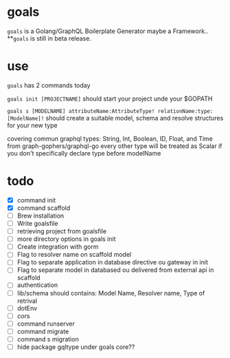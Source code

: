 # goals
`goals` is a Golang/GraphQL Boilerplate Generator maybe a Framework.. **`goals` is still in beta release.

# use
`goals` has 2 commands today

`goals init [PROJECTNAME]` should start your project unde your $GOPATH

`goals s [MODELNAME] attributeName:AttributeType! relationName:type:[ModelName]!`
should create a suitable model, schema and resolve structures for your new type

covering commun graphql types: String, Int, Boolean, ID, Float, and Time from graph-gophers/graphql-go every other type will be treated as Scalar if you don't specifically declare type before modelName


# todo

* [x] command init
* [x] command scaffold
* [ ] Brew installation
* [ ] Write goalsfile
* [ ] retrieving project from goalsfile
* [ ] more directory options in goals init
* [ ] Create integration with gorm
* [ ] Flag to resolver name on scaffold model
* [ ] Flag to separate application in database directive ou gateway in init
* [ ] Flag to separate model in databased ou delivered from external api in scaffold
* [ ] authentication
* [ ] lib/schema should contains: Model Name, Resolver name, Type of retrival
* [ ] dotEnv
* [ ] cors
* [ ] command runserver
* [ ] command migrate
* [ ] command s migration
* [ ] hide package gqltype under goals core??